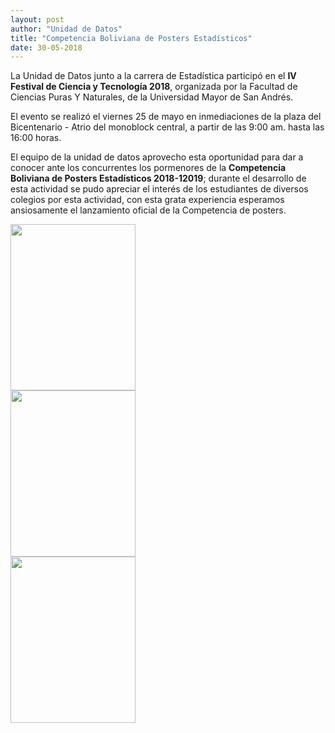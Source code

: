 ```yaml
---
layout: post
author: "Unidad de Datos"
title: "Competencia Boliviana de Posters Estadísticos"
date: 30-05-2018
---
```


La Unidad de Datos junto a la carrera de Estadística participó en el **IV Festival de Ciencia y Tecnología 2018**, organizada por la Facultad de Ciencias Puras Y Naturales, de la Universidad Mayor de San Andrés.

El evento se realizó el viernes 25 de mayo en inmediaciones de la plaza del Bicentenario - Atrio del monoblock central, a partir de las 9:00 am.  hasta las 16:00 horas. 

El equipo de la unidad de datos aprovecho esta oportunidad para dar a conocer ante los concurrentes los pormenores de la **Competencia Boliviana de Posters Estadísticos 2018-12019**; durante el desarrollo de esta actividad se pudo apreciar el interés de los estudiantes de diversos colegios por esta actividad, con esta grata experiencia esperamos ansiosamente el lanzamiento oficial de la Competencia de posters.   

 <section id="fotos">
<div class="container"> 
<div class="row text-center"> 

<div class="col-md-3">
<img class="img-thumbnail img-responsibe" src="{{ site.baseurl }}/img/Notas/0001.jpg" alt="" width="200" height="266">
</div>


<div class="col-md-6">
<img class="img-responsibe" src="{{ site.baseurl }}/img/Notas/0003.jpg" alt="" width="200" height="266">
</div>

<div class="col-md-3">
<img class="img-rounded img-responsibe" src="{{ site.baseurl }}/img/Notas/0002.jpg" alt="" width="200" height="266">
</div>

</div>   
</div>
 </section>
